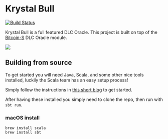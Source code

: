 # Krystal Bull
[![Build Status](https://github.com/benthecarman/krystal-bull/workflows/Compile%20Check/badge.svg)](https://github.com/benthecarman/krystal-bull/actions)

Krystal Bull is a full featured DLC Oracle.
This project is built on top of the [Bitcoin-S](https://github.com/bitcoin-s/bitcoin-s) DLC Oracle module.

![](https://i.imgur.com/sWgQ7QH.png)

## Building from source

To get started you will need Java, Scala, and some other nice tools installed, luckily the Scala team has an easy setup process!

Simply follow the instructions in [this short blog](https://www.scala-lang.org/2020/06/29/one-click-install.html) to get started.

After having these installed you simply need to clone the repo, then run with `sbt run`.

### macOS install
```
brew install scala
brew install sbt
```
